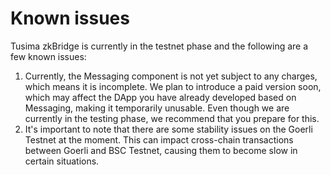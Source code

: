 # Known issues

Tusima zkBridge is currently in the testnet phase and the following are a few known issues:

1. Currently, the Messaging component is not yet subject to any charges, which means it is incomplete. We plan to introduce a paid version soon, which may affect the DApp you have already developed based on Messaging, making it temporarily unusable. Even though we are currently in the testing phase, we recommend that you prepare for this.
2. It's important to note that there are some stability issues on the Goerli Testnet at the moment. This can impact cross-chain transactions between Goerli and BSC Testnet, causing them to become slow in certain situations.
